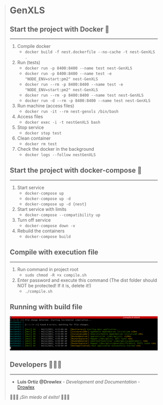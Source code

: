 > # GenXLS
> ## Start the project with Docker 🐳
> ___
>   1. Compile docker
>       * ``` docker build -f nest.dockerfile --no-cache -t nest-GenXLS . ```
>   2. Run (tests)
>       * ``` docker run -p 8400:8400 --name test nest-GenXLS ```
>       * ``` docker run -p 8400:8400 --name test -e "NODE_ENV=start:pm2" nest-GenXLS ```
>       * ``` docker run --rm -p 8400:8400 --name test -e "NODE_ENV=start:pm2" nest-GenXLS ```
>       * ``` docker run --rm -p 8400:8400 --name test nest-GenXLS ```
>       * ``` docker run -d --rm -p 8400:8400 --name test nest-GenXLS ```
>   3. Run machine (access files)
>       * ``` docker run -it --rm nest-genxls /bin/bash ```
>   4. Access files
>       * ``` docker exec -i -t nestGenXLS bash ```
>   5. Stop service
>       * ``` docker stop test ```
>   6. Clean container
>       * ``` docker rm test ```
>   7. Check the docker in the background
>       * ```docker logs --follow nestGenXLS```
> ## Start the project with docker-compose 🐳
> ___
>   1. Start service
>       * ```docker-compose up```
>       * ```docker-compose up -d```
>       * ```docker-compose up -d {nest}```
>   2. Start service with limits
>       * ```docker-compose --compatibility up```
>   3. Turn off service
>       * ```docker-compose down -v```
>   4. Rebuild the containers
>       * ```docker-compose build```
> ## Compile with execution file
> ___
>   1. Run command in project root
>       * ```sudo chmod -R +x compile.sh```
>   2. Enter password and execute this command (The dist folder should NOT be protected! If it is, delete it!)
>       * ```./compile.sh```
> ## Running with build file
> ![compile.sh](img/foto002.png)
> ## Developers 👨‍💻🔥
> ___
>   * **Luis Ortiz @Drowlex** - *Development and Documentation* - [Drowlex](https://github.com/Drowlex)
>
>   🎉👨‍💻 _¡Sin miedo al éxito!_ 👨‍💻🎉